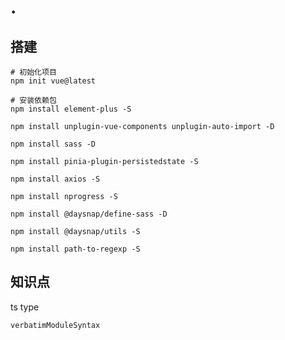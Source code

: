 # .

## 搭建

```
# 初始化项目
npm init vue@latest

# 安装依赖包
npm install element-plus -S

npm install unplugin-vue-components unplugin-auto-import -D

npm install sass -D

npm install pinia-plugin-persistedstate -S

npm install axios -S

npm install nprogress -S

npm install @daysnap/define-sass -D

npm install @daysnap/utils -S

npm install path-to-regexp -S
```

## 知识点

ts type 

`verbatimModuleSyntax`